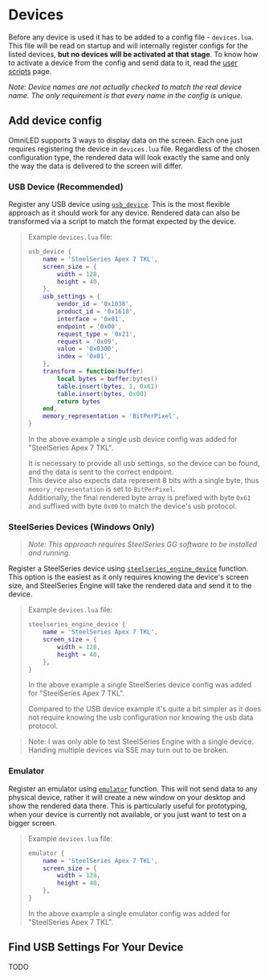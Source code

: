 # Devices

Before any device is used it has to be added to a config file - `devices.lua`. This file will be
read on startup and will internally register configs for the listed devices,
**but no devices will be activated at that stage**. To know how to activate a device from the
config and send data to it, read the [user scripts](user_scripts.md) page.

_Note: Device names are not actually checked to match the real device name. The only requirement is
that every name in the config is unique._

## Add device config

OmniLED supports 3 ways to display data on the screen. Each one just requires registering the
device in `devices.lua` file. Regardless of the chosen configuration type, the rendered data will
look exactly the same and only the way the data is delivered to the screen will differ.

### USB Device (Recommended)

Register any USB device using [`usb_device`](scripting_reference.md#usb_device). This is the most
flexible approach as it should work for any device. Rendered data can also be transformed via a
script to match the format expected by the device.

> Example `devices.lua` file:
> ```lua
> usb_device {
>     name = 'SteelSeries Apex 7 TKL',
>     screen_size = {
>         width = 128,
>         height = 40,
>     },
>     usb_settings = {
>         vendor_id = '0x1038',
>         product_id = '0x1618',
>         interface = '0x01',
>         endpoint = '0x00',
>         request_type = '0x21',
>         request = '0x09',
>         value = '0x0300',
>         index = '0x01',
>     },
>     transform = function(buffer)
>         local bytes = buffer:bytes()
>         table.insert(bytes, 1, 0x61)
>         table.insert(bytes, 0x00)
>         return bytes
>     end,
>     memory_representation = 'BitPerPixel',
> }
> ```
> In the above example a single usb device config was added for "SteelSeries Apex 7 TKL".
>
> It is necessary to provide all usb settings, so the device can be found, and the data is sent to
> the correct endpoint.  
> This device also expects data represent 8 bits with a single byte, thus `memory_representation`
> is set to `BitPerPixel`.  
> Additionally, the final rendered byte array is prefixed with byte `0x61` and suffixed with byte
> `0x00` to match the device's usb protocol.

### SteelSeries Devices (Windows Only)

> _Note: This approach requires SteelSeries GG software to be installed and running._

Register a SteelSeries device using 
[`steelseries_engine_device`](scripting_reference.md#steelseries_engine_device) function. This
option is the easiest as it only requires knowing the device's screen size, and SteelSeries Engine
will take the rendered data and send it to the device.

> Example `devices.lua` file:
> ```lua
> steelseries_engine_device {
>     name = 'SteelSeries Apex 7 TKL',
>     screen_size = {
>         width = 128,
>         height = 40,
>     },
> }
> ```
> In the above example a single SteelSeries device config was added for "SteelSeries Apex 7 TKL".
>
> Compared to the USB device example it's quite a bit simpler as it does not require knowing the
> usb configuration nor knowing the usb data protocol.

> Note: I was only able to test SteelSeries Engine with a single device. Handing multiple devices
> via SSE may turn out to be broken.

### Emulator

Register an emulator using [`emulator`](scripting_reference.md#emulator) function. This will not
send data to any physical device, rather it will create a new window on your desktop and show the
rendered data there. This is particularly useful for prototyping, when your device is currently not
available, or you just want to test on a bigger screen.

> Example `devices.lua` file:
> ```lua
> emulator {
>     name = 'SteelSeries Apex 7 TKL',
>     screen_size = {
>         width = 128,
>         height = 40,
>     },
> }
> ```
> In the above example a single emulator config was added for "SteelSeries Apex 7 TKL".

## Find USB Settings For Your Device

TODO